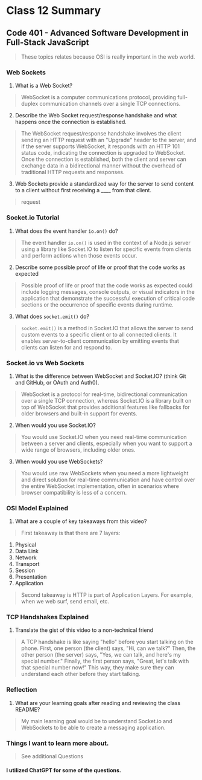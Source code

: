 # Class 12 Summary
## Code 401 - Advanced Software Development in Full-Stack JavaScript

> These topics relates because OSI is really important in the web world.

### Web Sockets
1. What is a Web Socket?
> WebSocket is a computer communications protocol, providing full-duplex communication channels over a single TCP connections.
2. Describe the Web Socket request/response handshake and what happens once the connection is established.
> The WebSocket request/response handshake involves the client sending an HTTP request with an "Upgrade" header to the server, and if the server supports WebSocket, it responds with an HTTP 101 status code, indicating the connection is upgraded to WebSocket. Once the connection is established, both the client and server can exchange data in a bidirectional manner without the overhead of traditional HTTP requests and responses.
3. Web Sockets provide a standardized way for the server to send content to a client without first receiving a ____ from that client.
> request
### Socket.io Tutorial
1. What does the event handler `io.on()` do?
> The event handler `io.on()` is used in the context of a Node.js server using a library like Socket.IO to listen for specific events from clients and perform actions when those events occur.
2. Describe some possible proof of life or proof that the code works as expected
> Possible proof of life or proof that the code works as expected could include logging messages, console outputs, or visual indicators in the application that demonstrate the successful execution of critical code sections or the occurrence of specific events during runtime.
3. What does `socket.emit()` do?
> `socket.emit()` is a method in Socket.IO that allows the server to send custom events to a specific client or to all connected clients. It enables server-to-client communication by emitting events that clients can listen for and respond to.

### Socket.io vs Web Sockets
1. What is the difference between WebSocket and Socket.IO? (think Git and GitHub, or OAuth and Auth0).
> WebSocket is a protocol for real-time, bidirectional communication over a single TCP connection, whereas Socket.IO is a library built on top of WebSocket that provides additional features like fallbacks for older browsers and built-in support for events.
2. When would you use Socket.IO?
> You would use Socket.IO when you need real-time communication between a server and clients, especially when you want to support a wide range of browsers, including older ones.
3. When would you use WebSockets?
> You would use raw WebSockets when you need a more lightweight and direct solution for real-time communication and have control over the entire WebSocket implementation, often in scenarios where browser compatibility is less of a concern.

### OSI Model Explained
1. What are a couple of key takeaways from this video?
> First takeaway is that there are 7 layers:
  1. Physical
  2. Data Link
  3. Network
  4. Transport
  5. Session
  6. Presentation
  7. Application
> Second takeaway is HTTP is part of Application Layers. For example, when we web surf, send email, etc.

### TCP Handshakes Explained
1. Translate the gist of this video to a non-technical friend
> A TCP handshake is like saying "hello" before you start talking on the phone. First, one person (the client) says, "Hi, can we talk?" Then, the other person (the server) says, "Yes, we can talk, and here's my special number." Finally, the first person says, "Great, let's talk with that special number now!" This way, they make sure they can understand each other before they start talking.

### Reflection
1. What are your learning goals after reading and reviewing the class README?
> My main learning goal would be to understand Socket.io and WebSockets to be able to create a messaging application.

### Things I want to learn more about.
> See additional Questions

#### I utilized ChatGPT for some of the questions.